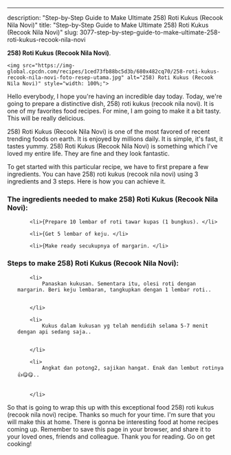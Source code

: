 ---
description: "Step-by-Step Guide to Make Ultimate 258) Roti Kukus (Recook Nila Novi)"
title: "Step-by-Step Guide to Make Ultimate 258) Roti Kukus (Recook Nila Novi)"
slug: 3077-step-by-step-guide-to-make-ultimate-258-roti-kukus-recook-nila-novi

<p>
	<strong>258) Roti Kukus (Recook Nila Novi)</strong>. 
	
</p>
<p>
	
	<img src="https://img-global.cpcdn.com/recipes/1ced73fb88bc5d3b/680x482cq70/258-roti-kukus-recook-nila-novi-foto-resep-utama.jpg" alt="258) Roti Kukus (Recook Nila Novi)" style="width: 100%;">
	
	
</p>
<p>
	Hello everybody, I hope you're having an incredible day today. Today, we're going to prepare a distinctive dish, 258) roti kukus (recook nila novi). It is one of my favorites food recipes. For mine, I am going to make it a bit tasty. This will be really delicious.
</p>
	
<p>
	258) Roti Kukus (Recook Nila Novi) is one of the most favored of recent trending foods on earth. It is enjoyed by millions daily. It is simple, it's fast, it tastes yummy. 258) Roti Kukus (Recook Nila Novi) is something which I've loved my entire life. They are fine and they look fantastic.
</p>
<p>
	
</p>

<p>
To get started with this particular recipe, we have to first prepare a few ingredients. You can have 258) roti kukus (recook nila novi) using 3 ingredients and 3 steps. Here is how you can achieve it.
</p>

<h3>The ingredients needed to make 258) Roti Kukus (Recook Nila Novi):</h3>

<ol>
	
		<li>{Prepare 10 lembar of roti tawar kupas (1 bungkus). </li>
	
		<li>{Get 5 lembar of keju. </li>
	
		<li>{Make ready secukupnya of margarin. </li>
	
</ol>
<p>
	
</p>

<h3>Steps to make 258) Roti Kukus (Recook Nila Novi):</h3>

<ol>
	
		<li>
			Panaskan kukusan. Sementara itu, olesi roti dengan margarin. Beri keju lembaran, tangkupkan dengan 1 lembar roti..
			
			
		</li>
	
		<li>
			Kukus dalam kukusan yg telah mendidih selama 5-7 menit dengan api sedang saja..
			
			
		</li>
	
		<li>
			Angkat dan potong2, sajikan hangat. Enak dan lembut rotinya 👍😋😋..
			
			
		</li>
	
</ol>

<p>
	
</p>

<p>
	So that is going to wrap this up with this exceptional food 258) roti kukus (recook nila novi) recipe. Thanks so much for your time. I'm sure that you will make this at home. There is gonna be interesting food at home recipes coming up. Remember to save this page in your browser, and share it to your loved ones, friends and colleague. Thank you for reading. Go on get cooking!
</p>
